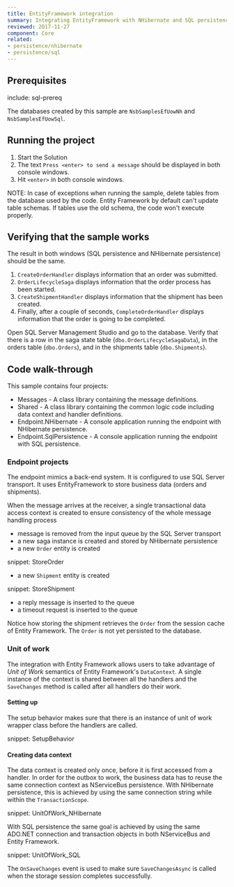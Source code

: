 ```yaml
---
title: EntityFramework integration
summary: Integrating EntityFramework with NHibernate and SQL persistences.
reviewed: 2017-11-27
component: Core
related:
- persistence/nhibernate
- persistence/sql
---
```



## Prerequisites

include: sql-prereq

The databases created by this sample are `NsbSamplesEfUowNh` and `NsbSamplesEfUowSql`.


## Running the project

 1. Start the Solution
 1. The text `Press <enter> to send a message` should be displayed in both console windows.
 1. Hit `<enter>` in both console windows.

NOTE: In case of exceptions when running the sample, delete tables from the database used by the code. Entity Framework by default can't update table schemas. If tables use the old schema, the code won't execute properly.


## Verifying that the sample works

The result in both windows (SQL persistence and NHibernate persistence) should be the same.

 1. `CreateOrderHandler` displays information that an order was submitted.
 1. `OrderLifecycleSaga` displays information that the order process has been started.
 1. `CreateShipmentHandler` displays information that the shipment has been created.
 1. Finally, after a couple of seconds, `CompleteOrderHandler` displays information that the order is going to be completed.

Open SQL Server Management Studio and go to the database. Verify that there is a row in the saga state table (`dbo.OrderLifecycleSagaData`), in the orders table (`dbo.Orders`), and in the shipments table (`dbo.Shipments`).


## Code walk-through

This sample contains four projects:

 * Messages - A class library containing the message definitions.
 * Shared - A class library containing the common logic code including data context and handler definitions.
 * Endpoint.NHibernate - A console application running the endpoint with NHibernate persistence.
 * Endpoint.SqlPersistence - A console application running the endpoint with SQL persistence.


### Endpoint projects

The endpoint mimics a back-end system. It is configured to use SQL Server transport. It uses EntityFramework to store business data (orders and shipments).

When the message arrives at the receiver, a single transactional data access context is created to ensure consistency of the whole message handling process

 * message is removed from the input queue by the SQL Server transport
 * a new saga instance is created and stored by NHibernate persistence
 * a new `Order` entity is created

snippet: StoreOrder

 * a new `Shipment` entity is created

snippet: StoreShipment

 * a reply message is inserted to the queue
 * a timeout request is inserted to the queue

Notice how storing the shipment retrieves the `Order` from the session cache of Entity Framework. The `Order` is not yet persisted to the database.

### Unit of work

The integration with Entity Framework allows users to take advantage of *Unit of Work* semantics of Entity Framework's `DataContext`. A single instance of the context is shared between all the handlers and the `SaveChanges` method is called after all handlers do their work.

#### Setting up

The setup behavior makes sure that there is an instance of unit of work wrapper class before the handlers are called.

snippet: SetupBehavior

#### Creating data context

The data context is created only once, before it is first accessed from a handler. In order for the outbox to work, the business data has to reuse the same connection context as NServiceBus persistence. With NHibernate persistence, this is achieved by using the same connection string while within the `TransactionScope`.

snippet: UnitOfWork_NHibernate

With SQL persistence the same goal is achieved by using the same ADO.NET connection and transaction objects in both NServiceBus and Entity Framework.

snippet: UnitOfWork_SQL

The `OnSaveChanges` event is used to make sure `SaveChangesAsync` is called when the storage session completes successfully.
